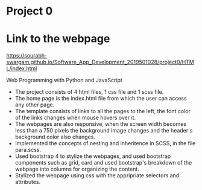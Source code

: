 # Project 0

# Link to the webpage
https://sourabh-swargam.github.io/Software_App_Development_2019501028/project0/HTML/index.html

Web Programming with Python and JavaScript



* The project consists of 4 html files, 1 css file and 1 scss file.
* The home page is the index.html file from which the user can access any other page.
* The template consists of links to all the pages to the left, the font color of the links changes when mouse hovers over it.
* The webpages are also responsive, when the screen width becomes less than a 750 pixels the background image changes and the header's background color also changes.
* Implemented the concepts of nesting and inheritence in SCSS, in the file para.scss.
* Used bootstrap 4 to stylize the webpages, and used bootstrap components such as grid, card and used bootstrap's breakdown of the webpage into columns for organizing the content.
* Stylized the webpage using css with the appripriate selectors and attributes.
